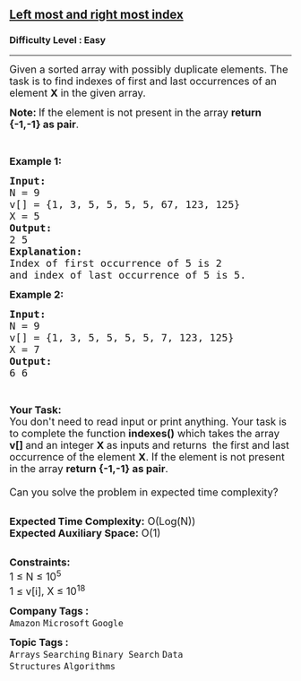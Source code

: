 <h2><a href="https://practice.geeksforgeeks.org/problems/find-first-and-last-occurrence-of-x0849/1?page=1&difficulty[]=0&status[]=unsolved&category[]=Arrays&sortBy=submissions">Left most and right most index</a></h2><h3>Difficulty Level : Easy</h3><hr><div class="problems_problem_content__Xm_eO"><p><span style="font-size:18px">Given a sorted array with possibly duplicate elements. The task is to find indexes of first and last occurrences of an element <strong>X</strong> in the given array.</span></p>

<p><strong><span style="font-size:18px">Note: </span></strong><span style="font-size:18px">If the element is not present in the array <strong>return {-1,-1} as pair</strong>.</span></p>

<p>&nbsp;</p>

<p><span style="font-size:18px"><strong>Example 1:</strong></span></p>

<pre><span style="font-size:18px"><strong>Input:</strong>
N = 9
v[] = {1, 3, 5, 5, 5, 5, 67, 123, 125}
X = 5</span>
<span style="font-size:18px"><strong>Output:</strong>
2 5</span>
<span style="font-size:18px"><strong>Explanation:
</strong>Index of first occurrence of 5 is 2
and index of last occurrence of 5 is 5.</span></pre>

<p><span style="font-size:18px"><strong>Example 2:</strong></span></p>

<pre><span style="font-size:18px"><strong>Input:</strong>
N = 9
v[] = {1, 3, 5, 5, 5, 5, 7, 123, 125}
X = 7
<strong>Output:</strong>
6 6</span></pre>

<p>&nbsp;</p>

<p><span style="font-size:18px"><strong>Your Task:&nbsp;&nbsp;</strong><br>
You don't need to read input or print anything. Your task is to complete the function&nbsp;<strong>indexes()</strong>&nbsp;which takes the array <strong>v[]</strong><strong>&nbsp;</strong>and an integer <strong>X&nbsp;</strong>as inputs and returns &nbsp;the first and last occurrence of the element <strong>X</strong>. If the element is not present in the array <strong>return {-1,-1} as pair</strong>.<br>
<br>
Can you solve the problem in expected time complexity?</span></p>

<p><br>
<span style="font-size:18px"><strong>Expected Time Complexity:</strong> O(Log(N))<br>
<strong>Expected Auxiliary Space:</strong> O(1)</span></p>

<p><br>
<span style="font-size:18px"><strong>Constraints:</strong><br>
1 ≤ N ≤ 10<sup>5</sup><br>
1 ≤ v[i], X ≤ 10<sup>18</sup></span></p>
</div><p><span style=font-size:18px><strong>Company Tags : </strong><br><code>Amazon</code>&nbsp;<code>Microsoft</code>&nbsp;<code>Google</code>&nbsp;<br><p><span style=font-size:18px><strong>Topic Tags : </strong><br><code>Arrays</code>&nbsp;<code>Searching</code>&nbsp;<code>Binary Search</code>&nbsp;<code>Data Structures</code>&nbsp;<code>Algorithms</code>&nbsp;